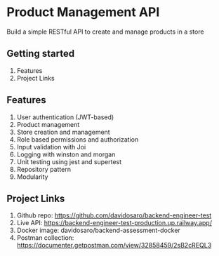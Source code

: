 # Product Management API

Build a simple RESTful API to create and manage products in a store

## Getting started

1. Features
2. Project Links

## Features

1. User authentication (JWT-based)
2. Product management
3. Store creation and management
4. Role based permissions and authorization
5. Input validation with Joi
6. Logging with winston and morgan
7. Unit testing using jest and supertest
8. Repository pattern
9. Modularity

## Project Links

1. Github repo: https://github.com/davidosaro/backend-engineer-test
2. Live API: https://backend-engineer-test-production.up.railway.app/
3. Docker image: davidosaro/backend-assessment-docker
4. Postman collection: https://documenter.getpostman.com/view/32858459/2sB2cREQL3
